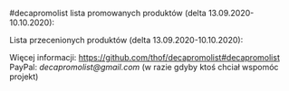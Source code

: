 #decapromolist lista promowanych produktów (delta 13.09.2020-10.10.2020):


Lista przecenionych produktów (delta 13.09.2020-10.10.2020):

Więcej informacji: https://github.com/thof/decapromolist#decapromolist  
PayPal: _decapromolist@gmail.com_ (w razie gdyby ktoś chciał wspomóc projekt)  
